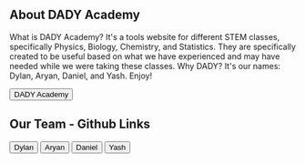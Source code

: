 ## About DADY Academy

What is DADY Academy? It's a tools website for different STEM classes, specifically Physics, Biology, Chemistry, and Statistics. They are specifically created to be useful based on what we have experienced and may have needed while we were taking these classes. Why DADY? It's our names: Dylan, Aryan, Daniel, and Yash. Enjoy!

<button onclick="location.href='/DADY-Academy/home';"> DADY Academy </button>


## Our Team - Github Links
<button onclick="location.href='https://github.com/Dylanluo05';"> Dylan </button>
<button onclick="location.href='https://github.com/Aryanboxout';"> Aryan </button>
<button onclick="location.href='https://github.com/dtsivkovski';"> Daniel </button>
<button onclick="location.href='https://github.com/YashShah138';"> Yash </button>
